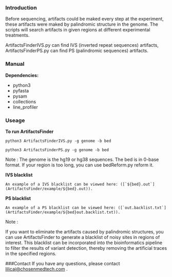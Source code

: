### Introduction

Before sequencing, artifacts could be maked every step at the experiment, these artifacts were maked by palindromic structure in the genome. The scripts will search artifacts in given regions at different experimental treatments. 

ArtifactsFinderIVS.py can find IVS (inverted repeat sequences) artifacts, ArtifactsFinderPS.py can find PS (palindromic sequences) artifacts.


### Manual

**Dependencies:**
* python3
* pyfasta
* pysam
* collections
* line_profiler



### Useage

**To run ArtifactsFinder**

	python3 ArtifactsFinderIVS.py -g genome -b bed

	python3 ArtifactsFinderPS.py -g genome -b bed
	

Note : The genome is the hg19 or hg38 sequences. The bed is in 0-base format. If your region is too long, you can use bedReform.py reform it.


**IVS blacklist**
```
An example of a IVS blacklist can be viewed here: ([`${bed}.out`](ArtifactsFinder/example/${bed}.out)).
```

**PS blacklist**
```
An example of a PS blacklist can be viewed here: ([`out.backlist.txt`](ArtifactsFinder/example/${bed}out.backlist.txt)).
```
Note : 

If you want to eliminate the artifacts caused by palindromic structures, you can use ArtifactsFinder to generate a blacklist of noisy sites in regions of interest. This blacklist can be incorporated into the bioinformatics pipeline to filter the results of variant detection, thereby removing the artificial traces in the specified regions.

###Contact
If you have any questions, please contact lilicai@chosenmedtech.com .
